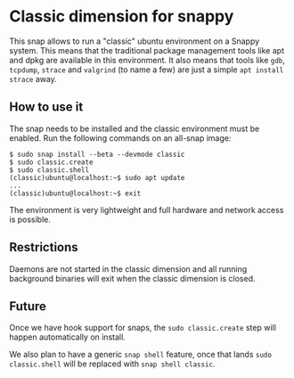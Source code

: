 # Classic dimension for snappy

This snap allows to run a "classic" ubuntu environment on a Snappy
system. This means that the traditional package management tools like
apt and dpkg are available in this environment. It also means that
tools like `gdb`, `tcpdump`, `strace` and `valgrind` (to name a few)
are just a simple `apt install strace` away.

## How to use it

The snap needs to be installed and the classic environment must be
enabled. Run the following commands on an all-snap image:

    $ sudo snap install --beta --devmode classic
    $ sudo classic.create
    $ sudo classic.shell
    (classic)ubuntu@localhost:~$ sudo apt update
    ...
    (classic)ubuntu@localhost:~$ exit

The environment is very lightweight and full hardware and network
access is possible.

## Restrictions

Daemons are not started in the classic dimension and all running
background binaries will exit when the classic dimension is closed.


## Future

Once we have hook support for snaps, the `sudo classic.create` step
will happen automatically on install.

We also plan to have a generic `snap shell` feature, once that lands
`sudo classic.shell` will be replaced with `snap shell classic`.
